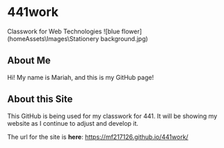 # 441work
Classwork for Web Technologies
![blue flower](homeAssets\Images\Stationery background.jpg)
## About Me
Hi! My name is Mariah, and this is my GitHub page!
## About this Site
This GitHub is being used for my classwork for 441. It will be showing my website as I continue to adjust and develop it.

The url for the site is **here**:
https://mf217126.github.io/441work/
